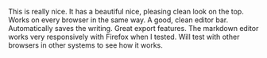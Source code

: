This is really nice. It has a beautiful nice, pleasing clean look on the top. Works on every browser in the same way. A good, clean editor bar. Automatically saves the writing. Great export features. The markdown editor works very responsively with Firefox when I tested. Will test with other browsers in other systems to see how it works. 
